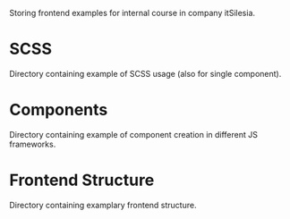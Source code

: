 Storing frontend examples for internal course in company itSilesia.

# SCSS
Directory containing example of SCSS usage (also for single component).

# Components
Directory containing example of component creation in different JS frameworks.

# Frontend Structure
Directory containing examplary frontend structure.
